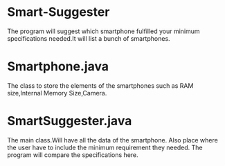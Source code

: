# Smart-Suggester
The program will suggest which smartphone fulfilled your minimum specifications needed.It will list a bunch of smartphones.

# Smartphone.java
The class to store the elements of the smartphones such as RAM size,Internal Memory Size,Camera.

# SmartSuggester.java
The main class.Will have all the data of the smartphone.
Also place where the user have to include the minimum requirement they needed.
The program will compare the specifications here.
